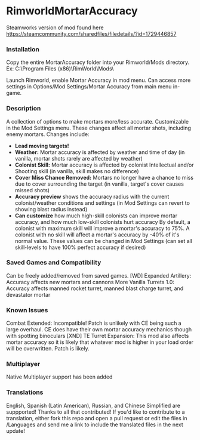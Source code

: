 # RimworldMortarAccuracy

Steamworks version of mod found here https://steamcommunity.com/sharedfiles/filedetails/?id=1729446857

### Installation
Copy the entire MortarAccuracy folder into your Rimworld/Mods directory. Ex:
C:\Program Files (x86)\RimWorld\Mods\

Launch Rimworld, enable Mortar Accuracy in mod menu. Can access more settings in Options/Mod Settings/Mortar Accuracy from main menu in-game.

### Description
A collection of options to make mortars more/less accurate. Customizable in the Mod Settings menu. These changes affect all mortar shots, including enemy mortars. Changes include:
* **Lead moving targets!**
* **Weather:** Mortar accuracy is affected by weather and time of day (in vanilla, mortar shots rarely are affected by weather)
* **Colonist Skill:** Mortar accuracy is affected by colonist Intellectual and/or Shooting skill (in vanilla, skill makes no difference)
* **Cover Miss Chance Removed:** Mortars no longer have a chance to miss due to cover surrounding the target (in vanilla, target's cover causes missed shots)
* **Accuracy preview** shows the accuracy radius with the current colonist/weather conditions and settings (in Mod Settings can revert to showing blast radius instead)
* **Can customize** how much high-skill colonists can improve mortar accuracy, and how much low-skill colonists hurt accuracy
By default, a colonist with maximum skill will improve a mortar's accuracy to 75%. A colonist with no skill will affect a mortar's accuracy by -40% of it's normal value. These values can be changed in Mod Settings (can set all skill-levels to have 100% perfect accuracy if desired)

### Saved Games and Compatibility
Can be freely added/removed from saved games.
[WD] Expanded Artillery: Accuracy affects new mortars and cannons
More Vanilla Turrets 1.0: Accuracy affects manned rocket turret, manned blast charge turret, and devastator mortar

### Known Issues
Combat Extended: Incompatible! Patch is unlikely with CE being such a large overhaul. CE does have their own mortar accuracy mechanics though with spotting binoculars
[XND] TE Turret Expansion: This mod also affects mortar accuracy so it is likely that whatever mod is higher in your load order will be overwritten. Patch is likely.

### Multiplayer
Native Multiplayer support has been added

### Translations
English, Spanish (Latin American), Russian, and Chinese Simplified are suppported! Thanks to all that contributed!
If you'd like to contribute to a translation, either fork this repo and open a pull request or edit the files in /Languages and send me a link to include the translated files in the next update!
